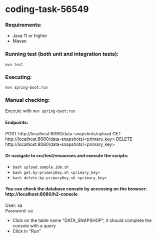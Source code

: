 # coding-task-56549

### Requirements:
- Java 11 or higher
- Maven

### Running test (both unit and integration tests):
`mvn test`

### Executing:
`mvn spring-boot:run`

### Manual checking:

Execute with `mvn spring-boot:run`

#### Endpoints:
POST http://localhost:8080/data-snapshots/upload
GET http://localhost:8080/data-snapshots/<primary_key>
DELETE http://localhost:8080/data-snapshots/<primary_key>

#### Or navigate to src/test/resources and execute the scripts:
- `bash upload.sample.100.sh`
- `bash get.by-primaryKey.sh <primary_key>`
- `bash delete.by-primaryKey.sh <primary_key>`

#### You can check the database console by accessing on the browser: http://localhost:8080/h2-console  
User: sa  
Password: sa  

- Click on the table name "DATA_SNAPSHOP", it should complete the console with a query
- Click in "Run"

